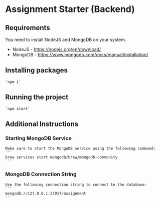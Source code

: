 # Assignment Starter (Backend)

## Requirements

You need to install NodeJS and MongoDB on your system.
- NodeJS - https://nodejs.org/en/download/
- MongoDB - https://www.mongodb.com/docs/manual/installation/




## Installing packages
    `npm i`

## Running the project
    `npm start`



## Additional Instructions

### Starting MongoDB Service
    Make sure to start the MongoDB service using the following command:
    ```
    brew services start mongodb/brew/mongodb-community
    ```

### MongoDB Connection String
    Use the following connection string to connect to the database:
    ```
    mongodb://127.0.0.1:27017/assignment
    ```